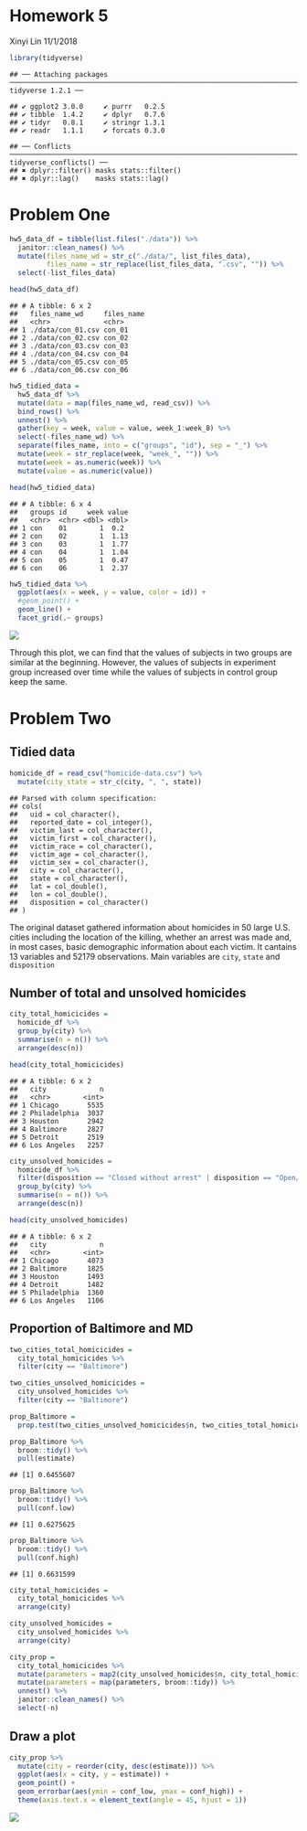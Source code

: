 Homework 5
================
Xinyi Lin
11/1/2018

``` r
library(tidyverse)
```

    ## ── Attaching packages ──────────────────────────────────────────────────────────────────────── tidyverse 1.2.1 ──

    ## ✔ ggplot2 3.0.0     ✔ purrr   0.2.5
    ## ✔ tibble  1.4.2     ✔ dplyr   0.7.6
    ## ✔ tidyr   0.8.1     ✔ stringr 1.3.1
    ## ✔ readr   1.1.1     ✔ forcats 0.3.0

    ## ── Conflicts ─────────────────────────────────────────────────────────────────────────── tidyverse_conflicts() ──
    ## ✖ dplyr::filter() masks stats::filter()
    ## ✖ dplyr::lag()    masks stats::lag()

Problem One
===========

``` r
hw5_data_df = tibble(list.files("./data")) %>% 
  janitor::clean_names() %>% 
  mutate(files_name_wd = str_c("./data/", list_files_data),
         files_name = str_replace(list_files_data, ".csv", "")) %>% 
  select(-list_files_data)

head(hw5_data_df)
```

    ## # A tibble: 6 x 2
    ##   files_name_wd     files_name
    ##   <chr>             <chr>     
    ## 1 ./data/con_01.csv con_01    
    ## 2 ./data/con_02.csv con_02    
    ## 3 ./data/con_03.csv con_03    
    ## 4 ./data/con_04.csv con_04    
    ## 5 ./data/con_05.csv con_05    
    ## 6 ./data/con_06.csv con_06

``` r
hw5_tidied_data =
  hw5_data_df %>% 
  mutate(data = map(files_name_wd, read_csv)) %>% 
  bind_rows() %>% 
  unnest() %>% 
  gather(key = week, value = value, week_1:week_8) %>% 
  select(-files_name_wd) %>% 
  separate(files_name, into = c("groups", "id"), sep = "_") %>% 
  mutate(week = str_replace(week, "week_", "")) %>% 
  mutate(week = as.numeric(week)) %>% 
  mutate(value = as.numeric(value)) 

head(hw5_tidied_data)
```

    ## # A tibble: 6 x 4
    ##   groups id     week value
    ##   <chr>  <chr> <dbl> <dbl>
    ## 1 con    01        1  0.2 
    ## 2 con    02        1  1.13
    ## 3 con    03        1  1.77
    ## 4 con    04        1  1.04
    ## 5 con    05        1  0.47
    ## 6 con    06        1  2.37

``` r
hw5_tidied_data %>% 
  ggplot(aes(x = week, y = value, color = id)) +
  #geom_point() +
  geom_line() +
  facet_grid(.~ groups)
```

![](p8105_hw5_xl2836_files/figure-markdown_github/unnamed-chunk-4-1.png)

Through this plot, we can find that the values of subjects in two groups are similar at the beginning. However, the values of subjects in experiment group increased over time while the values of subjects in control group keep the same.

Problem Two
===========

Tidied data
-----------

``` r
homicide_df = read_csv("homicide-data.csv") %>% 
  mutate(city_state = str_c(city, ", ", state))
```

    ## Parsed with column specification:
    ## cols(
    ##   uid = col_character(),
    ##   reported_date = col_integer(),
    ##   victim_last = col_character(),
    ##   victim_first = col_character(),
    ##   victim_race = col_character(),
    ##   victim_age = col_character(),
    ##   victim_sex = col_character(),
    ##   city = col_character(),
    ##   state = col_character(),
    ##   lat = col_double(),
    ##   lon = col_double(),
    ##   disposition = col_character()
    ## )

The original dataset gathered information about homicides in 50 large U.S. cities including the location of the killing, whether an arrest was made and, in most cases, basic demographic information about each victim. It cantains 13 variables and 52179 observations. Main variables are `city`, `state` and `disposition`

Number of total and unsolved homicides
--------------------------------------

``` r
city_total_homicicides =
  homicide_df %>% 
  group_by(city) %>% 
  summarise(n = n()) %>% 
  arrange(desc(n))

head(city_total_homicicides)
```

    ## # A tibble: 6 x 2
    ##   city             n
    ##   <chr>        <int>
    ## 1 Chicago       5535
    ## 2 Philadelphia  3037
    ## 3 Houston       2942
    ## 4 Baltimore     2827
    ## 5 Detroit       2519
    ## 6 Los Angeles   2257

``` r
city_unsolved_homicides =
  homicide_df %>% 
  filter(disposition == "Closed without arrest" | disposition == "Open/No arrest") %>% 
  group_by(city) %>% 
  summarise(n = n()) %>% 
  arrange(desc(n))

head(city_unsolved_homicides)
```

    ## # A tibble: 6 x 2
    ##   city             n
    ##   <chr>        <int>
    ## 1 Chicago       4073
    ## 2 Baltimore     1825
    ## 3 Houston       1493
    ## 4 Detroit       1482
    ## 5 Philadelphia  1360
    ## 6 Los Angeles   1106

Proportion of Baltimore and MD
------------------------------

``` r
two_cities_total_homicicides = 
  city_total_homicicides %>% 
  filter(city == "Baltimore")

two_cities_unsolved_homicicides =
  city_unsolved_homicides %>% 
  filter(city == "Baltimore")

prop_Baltimore = 
  prop.test(two_cities_unsolved_homicicides$n, two_cities_total_homicicides$n)

prop_Baltimore %>% 
  broom::tidy() %>% 
  pull(estimate)
```

    ## [1] 0.6455607

``` r
prop_Baltimore %>% 
  broom::tidy() %>% 
  pull(conf.low)
```

    ## [1] 0.6275625

``` r
prop_Baltimore %>% 
  broom::tidy() %>% 
  pull(conf.high)
```

    ## [1] 0.6631599

``` r
city_total_homicicides =
  city_total_homicicides %>% 
  arrange(city) 

city_unsolved_homicides =
  city_unsolved_homicides %>% 
  arrange(city)
```

``` r
city_prop = 
  city_total_homicicides %>% 
  mutate(parameters = map2(city_unsolved_homicides$n, city_total_homicicides$n, prop.test)) %>% 
  mutate(parameters = map(parameters, broom::tidy)) %>% 
  unnest() %>% 
  janitor::clean_names() %>% 
  select(-n)
```

Draw a plot
-----------

``` r
city_prop %>% 
  mutate(city = reorder(city, desc(estimate))) %>% 
  ggplot(aes(x = city, y = estimate)) +
  geom_point() +
  geom_errorbar(aes(ymin = conf_low, ymax = conf_high)) +
  theme(axis.text.x = element_text(angle = 45, hjust = 1))
```

![](p8105_hw5_xl2836_files/figure-markdown_github/unnamed-chunk-11-1.png)
